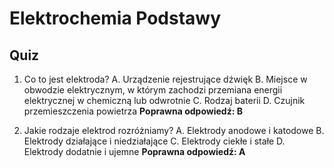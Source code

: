  # Elektrochemia Podstawy

## Quiz

1. Co to jest elektroda?
   A. Urządzenie rejestrujące dźwięk
   B. Miejsce w obwodzie elektrycznym, w którym zachodzi przemiana energii elektrycznej w chemiczną lub odwrotnie
   C. Rodzaj baterii
   D. Czujnik przemieszczenia powietrza
   **Poprawna odpowiedź: B**

2. Jakie rodzaje elektrod rozróżniamy?
   A. Elektrody anodowe i katodowe
   B. Elektrody działające i niedziałające
   C. Elektrody ciekłe i stałe
   D. Elektrody dodatnie i ujemne
   **Poprawna odpowiedź: A**

